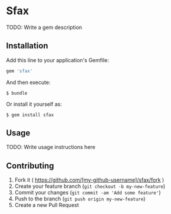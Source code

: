 # Sfax

TODO: Write a gem description

## Installation

Add this line to your application's Gemfile:

```ruby
gem 'sfax'
```

And then execute:

    $ bundle

Or install it yourself as:

    $ gem install sfax

## Usage

TODO: Write usage instructions here

## Contributing

1. Fork it ( https://github.com/[my-github-username]/sfax/fork )
2. Create your feature branch (`git checkout -b my-new-feature`)
3. Commit your changes (`git commit -am 'Add some feature'`)
4. Push to the branch (`git push origin my-new-feature`)
5. Create a new Pull Request

